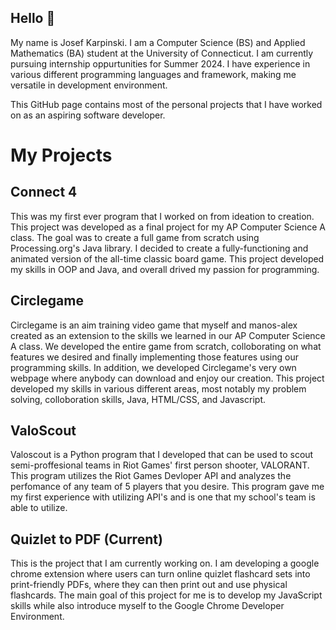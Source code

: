 ## Hello 👋

<!--
**josef-karpinski/josef-karpinski** is a ✨ _special_ ✨ repository because its `README.md` (this file) appears on your GitHub profile.

Here are some ideas to get you started:

- 🔭 I’m currently working on ...
- 🌱 I’m currently learning ...
- 👯 I’m looking to collaborate on ...
- 🤔 I’m looking for help with ...
- 💬 Ask me about ...
- 📫 How to reach me: ...
- 😄 Pronouns: ...
- ⚡ Fun fact: ...
-->

My name is Josef Karpinski. I am a Computer Science (BS) and Applied Mathematics (BA) student at the University of Connecticut. I am currently pursuing internship oppurtunities for Summer 2024. I have experience in various different programming languages and framework, making me versatile in development environment.

This GitHub page contains most of the personal projects that I have worked on as an aspiring software developer.

# My Projects

## Connect 4
This was my first ever program that I worked on from ideation to creation. This project was developed as a final project for my AP Computer Science A class. The goal was to create a full game from scratch using Processing.org's Java library. I decided to create a fully-functioning and animated version of the all-time classic board game. This project developed my skills in OOP and Java, and overall drived my passion for programming.

## Circlegame
Circlegame is an aim training video game that myself and manos-alex created as an extension to the skills we learned in our AP Computer Science A class. We developed the entire game from scratch, colloborating on what features we desired and finally implementing those features using our programming skills. In addition, we developed Circlegame's very own webpage where anybody can download and enjoy our creation. This project developed my skills in various different areas, most notably my problem solving, colloboration skills, Java, HTML/CSS, and Javascript. 

## ValoScout
Valoscout is a Python program that I developed that can be used to scout semi-proffesional teams in Riot Games' first person shooter, VALORANT. This program utilizes the Riot Games Devloper API and analyzes the perfomance of any team of 5 players that you desire. This program gave me my first experience with utilizing API's and is one that my school's team is able to utilize.

## Quizlet to PDF (Current)
This is the project that I am currently working on. I am developing a google chrome extension where users can turn online quizlet flashcard sets into print-friendly PDFs, where they can then print out and use physical flashcards. The main goal of this project for me is to develop my JavaScript skills while also introduce myself to the Google Chrome Developer Environment.

